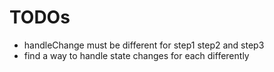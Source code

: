 # TODOs

- handleChange must be different for step1 step2 and step3
- find a way to handle state changes for each differently
